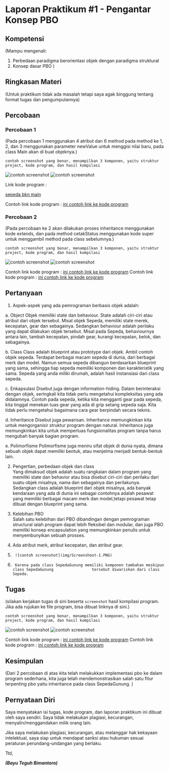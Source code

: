 # Laporan Praktikum #1 - Pengantar Konsep PBO

## Kompetensi

(Mampu mengenali:
1. Perbedaan paradigma berorientasi objek dengan paradigma struktural 
2. Konsep dasar PBO 
 )

## Ringkasan Materi

(Untuk praktikum tidak ada masalah tetapi saya agak binggung tentang format tugas dan pengumpulannya)

## Percobaan

### Percobaan 1

(Pada percobaan 1 menggunakan 4 atribut dan 6 method pada method ke 1, 2, dan 3 menggunakan parameter newValue untuk menggisi nilai baru, pada class Main akan di buat objeknya.)

`contoh screenshot yang benar, menampilkan 3 komponen, yaitu struktur project, kode program, dan hasil kompilasi`

![contoh screenshot](img/Screenshoot-1.PNG)
![contoh screenshot](img/Screenshoot-3.PNG)

Link kode program :

[sepeda bkn main](../../src/Sepeda1841720207Bayu.java)

Contoh link kode program : [ini contoh link ke kode program](../../src/SepedaDemo1841720207Bayu.java)

### Percobaan 2

(Pada percobaan ke 2 akan dilakukan proses inheritance menggunakan kode extends, dan pada method cetakStatus menggunakan kode super untuk menggambil method pada class sebelumnya.)

`contoh screenshot yang benar, menampilkan 3 komponen, yaitu struktur project, kode program, dan hasil kompilasi`

![contoh screenshot](img/Screenshoot-2.PNG)
![contoh screenshot](img/Screenshoot-3.PNG)

Contoh link kode program : [ini contoh link ke kode program](../../src/SepedaGunung1841720207Bayu.java)
Contoh link kode program : [ini contoh link ke kode program](../../src/SepedaDemo1841720207Bayu.java)

## Pertanyaan

1)	Aspek-aspek yang ada pemrograman berbasis objek adalah:

a. Object
        Objek memiliki state dan behaviour. State adalah ciri-ciri atau atribut dari objek tersebut. Misal objek Sepeda, memiliki state merek, kecepatan, gear dan sebagainya. Sedangkan behaviour adalah perilaku yang dapat dilakukan objek tersebut. Misal pada Sepeda, behaviournya antara lain, tambah kecepatan, pindah gear, kurangi kecepatan, belok, dan sebagainya. 

b. Class
        Class adalah blueprint atau prototype dari objek. Ambil contoh objek sepeda. Terdapat berbagai macam sepeda di dunia, dari berbagai merk dan model. Namun semua sepeda dibangun berdasarkan blueprint yang sama, sehingga tiap sepeda memiliki komponen dan karakteristik yang sama. Sepeda yang anda miliki dirumah, adalah hasil instansiasi dari class sepeda.

 c. Enkapsulasi
        Disebut juga dengan information-hiding. Dalam berinteraksi dengan objek, seringkali kita tidak perlu mengetahui kompleksitas yang ada didalamnya. Contoh pada sepeda, ketika kita mengganti gear pada sepeda, kita tinggal menekan tuas gear yang ada di grip setang sepeda saja. Kita tidak perlu mengetahui bagaimana cara gear berpindah secara teknis. 
                
 d. Inheritance
        Disebut juga pewarisan. Inheritance memungkinkan kita untuk mengorganisir struktur program dengan natural. Inheritance juga memungkinkan kita untuk memperluas fungsionalitas program tanpa harus mengubah banyak bagian program.

e. Polimorfisme
        Polimorfisme juga meniru sifat objek di dunia nyata, dimana sebuah objek dapat memiliki bentuk, atau menjelma menjadi bentuk-bentuk lain.

2) Pengertian, perbedaan objek dan class	       
        Yang dimaksud objek adalah suatu rangkaian dalam program yang memiliki state dan behavior atau bisa disebut ciri-ciri dan perilaku dari suatu objek misalnya, nama dan sebagainya dan perilakunya. Sedangkan class adalah blueprint dari objek misalnya, ada banyak kendaraan yang ada di dunia ini sebagai contohnya adalah pesawat yang memiliki berbagai macam merk dan model,tetapi pesawat tetap dibuat dengan blueprint yang sama.

3) Kelebihan PBO	       
        Salah satu kelebihan dari PBO dibandingan dengan pemrograman structural ialah program dapat lebih fleksibel dan modular, dan juga PBO memiliki konsep encapsulation yang memungkinkan penulis untuk menyembunyikan sebuah prosses.
    

4)	Ada atribut merk, atribut kecepatan, dan atribut gear.

5)      ![contoh screenshot](img/Screenshoot-1.PNG)

6)      Karena pada class SepedaGunung memiliki komponen tambahan meskipun class SepedaGunung                 tersebut diwariskan dari class Sepeda.




## Tugas

(silakan kerjakan tugas di sini beserta `screenshot` hasil kompilasi program. Jika ada rujukan ke file program, bisa dibuat linknya di sini.)

`contoh screenshot yang benar, menampilkan 3 komponen, yaitu struktur project, kode program, dan hasil kompilasi`

![contoh screenshot](img/Screenshoot-4.PNG)
![contoh screenshot](img/Screenshoot-5.PNG)

Contoh link kode program : [ini contoh link ke kode program](../../src/Baju1841720207Bayu.java)
Contoh link kode program : [ini contoh link ke kode program](../../src/BajuMain1841720207Bayu.java)

## Kesimpulan

(Dari 2 percobaan di atas kita telah melakukkan implementasi pbo ke dalam program sederhana, kita juga telah mendemonstrasikan salah satu fitur terpenting pbo yaitu inheritance pada class SepedaGunung. )

## Pernyataan Diri

Saya menyatakan isi tugas, kode program, dan laporan praktikum ini dibuat oleh saya sendiri. Saya tidak melakukan plagiasi, kecurangan, menyalin/menggandakan milik orang lain.

Jika saya melakukan plagiasi, kecurangan, atau melanggar hak kekayaan intelektual, saya siap untuk mendapat sanksi atau hukuman sesuai peraturan perundang-undangan yang berlaku.

Ttd,

***(Bayu Teguh Bimantoro)***